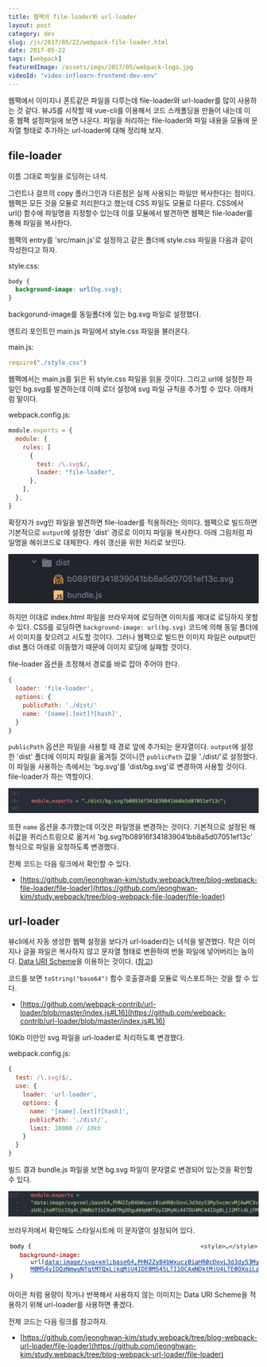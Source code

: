 ```yaml
---
title: 웹팩의 file-loader와 url-loader
layout: post
category: dev
slug: /js/2017/05/22/webpack-file-loader.html
date: 2017-05-22
tags: [webpack]
featuredImage: /assets/imgs/2017/05/webpack-logo.jpg
videoId: "video-inflearn-frontend-dev-env"
---
```


웹팩에서 이미지나 폰트같은 파일을 다루는데 file-loader와 url-loader를 많이 사용하는 것 같다. 뷰JS를 시작할 때 vue-cli를 이용해서 코드 스캐폴딩을 만들어 내는데 이 중 웹팩 설정파일에 보면 나온다. 파일을 처리하는 file-loader와 파일 내용을 모듈에 문자열 형태로 추가하는 url-loader에 대해 정리해 보자.

## file-loader

이름 그대로 파일을 로딩하는 녀석.

그런트나 걸프의 copy 플러그인과 다른점은 실제 사용되는 파일만 복사한다는 점이다. 웹팩은 모든 것을 모듈로 처리한다고 했는데 CSS 파일도 모듈로 다룬다. CSS에서 url() 함수에 파일명을 지정할수 있는데 이를 모듈에서 발견하면 웹팩은 file-loader를 통해 파일을 복사한다.

웹팩의 entry를 'src/main.js'로 설정하고 같은 폴더에 style.css 파일을 다음과 같이 작성한다고 하자.

style.css:

```css
body {
  background-image: url(bg.svg);
}
```

backgorund-image를 동일폴더에 있는 bg.svg 파일로 설정했다.

엔트리 포인트인 main.js 파일에서 style.css 파일을 불러온다.

main.js:

```js
require("./style.css")
```

웹팩에서는 main.js를 읽은 뒤 style.css 파일을 읽을 것이다. 그리고 url에 설정한 파일인 bg.svg를 발견하는데 이때 로더 설정에 svg 파일 규칙을 추가할 수 있다. 아래처럼 말이다.

webpack.config.js:

```js
module.exports = {
  module: {
    rules: [
      {
        test: /\.svg$/,
        loader: "file-loader",
      },
    ],
  },
}
```

확장자가 svg인 파일을 발견하면 file-loader를 적용하라는 의미다. 웹펙으로 빌드하면 기본적으로 `output`에 설정한 'dist' 경로로 이미지 파일을 복사한다. 아래 그림처럼 파일명을 해쉬코드로 대체한다. 캐쉬 갱신을 위한 처리로 보인다.

![file-loader-1](/assets/imgs/2017/05/webpack-file-loader-1.jpg)

하지만 이대로 index.html 파일을 브라우져에 로딩하면 이미지를 제대로 로딩하지 못할 수 있다. CSS를 로딩하면 `background-image: url(bg.svg)` 코드에 의해 동일 폴더에서 이미지를 찾으려고 시도할 것이다. 그러나 웹팩으로 빌드한 이미지 파일은 output인 dist 폴더 아래로 이동했기 때문에 이미지 로딩에 실패할 것이다.

file-loader 옵션을 조정해서 경로를 바로 잡아 주어야 한다.

```js
{
  loader: 'file-loader',
  options: {
    publicPath: './dist/'
    name: '[name].[ext]?[hash]',
  }
}
```

`publicPath` 옵션은 파일을 사용할 때 경로 앞에 추가되는 문자열이다. `output`에 설정한 'dist' 폴더에 이미지 파일을 옮겨질 것이니깐 `publicPath` 값을 './dist/'로 설정했다. 이 파일을 사용하는 측에서는 'bg.svg'를 'dist/bg.svg'로 변경하여 사용할 것이다. file-loader가 하는 역할이다.

![file-loader-2](/assets/imgs/2017/05/webpack-file-loader-2.jpg)

또한 `name` 옵션을 추가했는데 이것은 파일명을 변경하는 것이다. 기본적으로 설정된 해쉬값을 퀴리스트링으로 옮겨서 'bg.svg?b08916f341839041bb8a5d07051ef13c' 형식으로 파일을 요청하도록 변경했다.

전체 코드는 다음 링크에서 확인할 수 있다.

- [https://github.com/jeonghwan-kim/study.webpack/tree/blog-webpack-file-loader/file-loader](https://github.com/jeonghwan-kim/study.webpack/tree/blog-webpack-file-loader/file-loader)

## url-loader

뷰cli에서 자동 생성한 웹팩 설정을 보다가 url-loader라는 녀석을 발견했다. 작은 이미지나 글꼴 파일은 복사하지 않고 문자열 형태로 변환하여 번들 파일에 넣어버리는 놈이다. [Data URI Scheme](https://en.wikipedia.org/wiki/Data_URI_scheme)을 이용하는 것이다. ([참고](http://cocosoft.kr/364))

코드를 보면 `toString("base64")` 함수 호출결과를 모듈로 익스포트하는 것을 할 수 있다.

- [https://github.com/webpack-contrib/url-loader/blob/master/index.js#L16](https://github.com/webpack-contrib/url-loader/blob/master/index.js#L16)

10Kb 미만인 svg 파일을 url-loader로 처리하도록 변경했다.

webpack.config.js:

```js
{
  test: /\.svg)$/,
  use: {
    loader: 'url-loader',
    options: {
      name: '[name].[ext]?[hash]',
      publicPath: './dist/',
      limit: 10000 // 10kb
    }
  }
}
```

빌드 결과 bundle.js 파일을 보면 bg.svg 파일이 문자열로 변경되어 있는것을 확인할 수 있다.

![url-loader-1](/assets/imgs/2017/05/webpack-url-loader-1.jpg)

브라우저에서 확인해도 스타일시트에 이 문자열이 설정되어 있다.

![url-loader-2](/assets/imgs/2017/05/webpack-url-loader-2.jpg)

아이콘 처럼 용량이 작거나 반복해서 사용하지 않는 이미지는 Data URI Scheme을 적용하기 위해 url-loader를 사용하면 좋겠다.

전체 코드는 다음 링크를 참고하자.

- [https://github.com/jeonghwan-kim/study.webpack/tree/blog-webpack-url-loader/file-loader](https://github.com/jeonghwan-kim/study.webpack/tree/blog-webpack-url-loader/file-loader)
